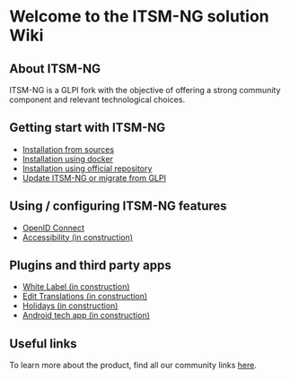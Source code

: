 # Welcome to the ITSM-NG solution Wiki

## About ITSM-NG

ITSM-NG is a GLPI fork with the objective of offering a strong community component and relevant technological choices.

## Getting start with ITSM-NG

* [Installation from sources](install.md)
* [Installation using docker](docker-install.md)
* [Installation using official repository](repo-install.md)
* [Update ITSM-NG or migrate from GLPI](update.md)

## Using / configuring ITSM-NG features

* [OpenID Connect](oidc.md)
* [Accessibility (in construction)](accessibility.md)

## Plugins and third party apps

* [White Label (in construction)](whitelabel-plugin.md)
* [Edit Translations (in construction)](edittranslation-plugin.md)
* [Holidays (in construction)](holidays-plugin.md)
* [Android tech app (in construction)](android-app.md)

## Useful links

To learn more about the product, find all our community links [here](https://www.itsm-ng.org).

